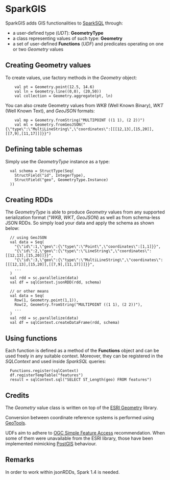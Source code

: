 # SparkGIS
SparkGIS adds GIS functionalities to [SparkSQL](https://github.com/apache/spark/tree/master/sql) through:
* a user-defined type (*UDT*): **GeometryType**
* a class representing values of such type: **Geometry**
* a set of user-defined **Functions** (*UDF*) and predicates operating on one or two *Geometry* values

## Creating Geometry values
To create values, use factory methods in the *Geometry* object:
```
	val pt = Geometry.point(12.5, 14.6)
	val ln = Geometry.line((0,0), (20,50))
	val collection = Geometry.aggregate(pt, ln)
```

You can also create Geometry values from *WKB* (Well Known Binary), *WKT* (Well Known Text), and *GeoJSON* formats:
```
	val mp = Geometry.fromString("MULTIPOINT ((1 1), (2 2))")
    val ml = Geometry.fromGeoJSON("{\"type\":\"MultiLineString\",\"coordinates\":[[[12,13],[15,20]],[[7,9],[11,17]]]}}")
```

## Defining table schemas
Simply use the *GeometryType* instance as a type:
```
  val schema = StructType(Seq(
    StructField("id", IntegerType),
    StructField("geo", GeometryType.Instance)
  ))	
```

## Creating RDDs
The *GeometryType* is able to produce *Geometry* values from any supported serialization format ("*WKB*, *WKT*, *GeoJSON*) as well as from schema-less JSON RDDs. So simply load your data and apply the schema as shown below:
```
  // using GeoJSON
  val data = Seq(
    "{\"id\":1,\"geo\":{\"type\":\"Point\",\"coordinates\":[1,1]}}",
    "{\"id\":2,\"geo\":{\"type\":\"LineString\",\"coordinates\":[[12,13],[15,20]]}}",
    "{\"id\":3,\"geo\":{\"type\":\"MultiLineString\",\"coordinates\":[[[12,13],[15,20]],[[7,9],[11,17]]]}}",
    ...
  )
  val rdd = sc.parallelize(data)
  val df = sqlContext.jsonRDD(rdd, schema)

  // or other means
  val data = Seq(
    Row(1, Geometry.point(1,1)),
    Row(2, Geometry.fromString("MULTIPOINT ((1 1), (2 2))"),
    ...
  )
  val rdd = sc.parallelize(data)
  val df = sqlContext.createDataFrame(rdd, schema)
```

## Using functions
Each function is defined as a method of the **Functions** object and can be used freely in any suitable context.
Moreover, they can be registered in the *SQLContext* and used inside *SparkSQL* queries:
```
  Functions.register(sqlContext)
  df.registerTempTable("features")
  result = sqlContext.sql("SELECT ST_Length(geo) FROM features")
```

## Credits
The *Geometry* value class is written on top of the [ESRI Geometry](/Esri/geometry-api-java) library.

Conversion between coordinate reference systems is performed using [GeoTools](http://geotools.org/).

UDFs aim to adhere to [OGC Simple Feature Access](http://www.opengeospatial.org/standards/sfs) recommendation.
When some of them were unavailable from the ESRI library, those have been implemented mimicking [PostGIS](http://postgis.net/docs/manual-2.1/reference.html) behaviour.

## Remarks
In order to work within jsonRDDs, Spark 1.4 is needed.
